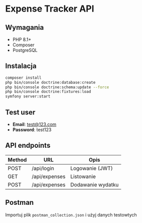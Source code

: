 # Expense Tracker API

## Wymagania
- PHP 8.1+
- Composer
- PostgreSQL

## Instalacja
```bash
composer install
php bin/console doctrine:database:create
php bin/console doctrine:schema:update --force
php bin/console doctrine:fixtures:load
symfony server:start
```

## Test user
- **Email**: test@123.com
- **Password**: test123

## API endpoints
| Method | URL            | Opis       |
|--------|----------------|-------------------|
| POST   | /api/login     | Logowanie (JWT)   |
| GET    | /api/expenses  | Listowanie        |
| POST   | /api/expenses  | Dodawanie wydatku |

## Postman
Importuj plik `postman_collection.json` i użyj danych testowtych
